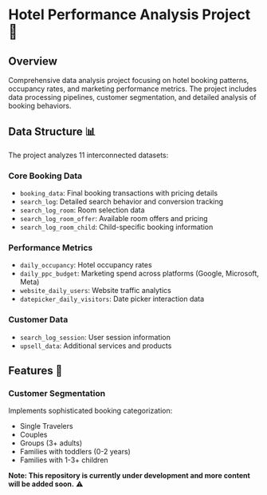 # Hotel Performance Analysis Project 🏨

## Overview
Comprehensive data analysis project focusing on hotel booking patterns, occupancy rates, and marketing performance metrics. The project includes data processing pipelines, customer segmentation, and detailed analysis of booking behaviors.

## Data Structure 📊

The project analyzes 11 interconnected datasets:

### Core Booking Data
- `booking_data`: Final booking transactions with pricing details
- `search_log`: Detailed search behavior and conversion tracking
- `search_log_room`: Room selection data
- `search_log_room_offer`: Available room offers and pricing
- `search_log_room_child`: Child-specific booking information

### Performance Metrics
- `daily_occupancy`: Hotel occupancy rates
- `daily_ppc_budget`: Marketing spend across platforms (Google, Microsoft, Meta)
- `website_daily_users`: Website traffic analytics
- `datepicker_daily_visitors`: Date picker interaction data

### Customer Data
- `search_log_session`: User session information
- `upsell_data`: Additional services and products

## Features 🔧

### Customer Segmentation
Implements sophisticated booking categorization:
- Single Travelers
- Couples
- Groups (3+ adults)
- Families with toddlers (0-2 years)
- Families with 1-3+ children
  
**Note: This repository is currently under development and more content will be added soon.** ⚠️
